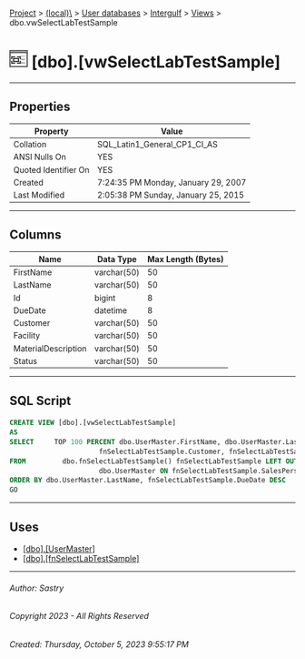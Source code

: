#### 

[Project](../../../../index.md) > [(local)\\](../../../index.md) > [User databases](../../index.md) > [Intergulf](../index.md) > [Views](Views.md) > dbo.vwSelectLabTestSample

# ![Views](../../../../Images/View32.png) [dbo].[vwSelectLabTestSample]

---

## <a name="#properties"></a>Properties

| Property | Value |
|---|---|
| Collation | SQL_Latin1_General_CP1_CI_AS |
| ANSI Nulls On | YES |
| Quoted Identifier On | YES |
| Created | 7:24:35 PM Monday, January 29, 2007 |
| Last Modified | 2:05:38 PM Sunday, January 25, 2015 |


---

## <a name="#columns"></a>Columns

| Name | Data Type | Max Length (Bytes) |
|---|---|---|
| FirstName | varchar(50) | 50 |
| LastName | varchar(50) | 50 |
| Id | bigint | 8 |
| DueDate | datetime | 8 |
| Customer | varchar(50) | 50 |
| Facility | varchar(50) | 50 |
| MaterialDescription | varchar(50) | 50 |
| Status | varchar(50) | 50 |


---

## <a name="#sqlscript"></a>SQL Script

```sql
CREATE VIEW [dbo].[vwSelectLabTestSample]
AS
SELECT     TOP 100 PERCENT dbo.UserMaster.FirstName, dbo.UserMaster.LastName, fnSelectLabTestSample.Id, fnSelectLabTestSample.DueDate, 
                      fnSelectLabTestSample.Customer, fnSelectLabTestSample.Facility, fnSelectLabTestSample.MaterialDescription, fnSelectLabTestSample.Status
FROM         dbo.fnSelectLabTestSample() fnSelectLabTestSample LEFT OUTER JOIN
                      dbo.UserMaster ON fnSelectLabTestSample.SalesPersonId = dbo.UserMaster.UserName
ORDER BY dbo.UserMaster.LastName, fnSelectLabTestSample.DueDate DESC
GO

```


---

## <a name="#uses"></a>Uses

* [[dbo].[UserMaster]](../Tables/dbo_UserMaster.md)
* [[dbo].[fnSelectLabTestSample]](../Programmability/Functions/Table-valued_Functions/dbo_fnSelectLabTestSample.md)


---

###### Author:  Sastry

###### Copyright 2023 - All Rights Reserved

###### Created: Thursday, October 5, 2023 9:55:17 PM

